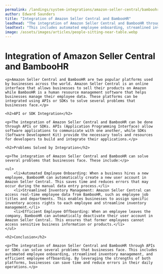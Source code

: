```yaml
---
permalink: /landings/system-integrations/amazon-seller-central/bamboohr
author: Edward Saunders
title: "Integration of Amazon Seller Central and BambooHR"
leadhead: "The integration of Amazon Seller Central and BambooHR through APIs or SDKs can solve several problems that businesses face"
leadtext: "This includes automated employee onboarding, streamlined inventory management, and efficient employee offboarding. By leveraging the strengths of both platforms, businesses can save time and reduce errors in their daily operations."
image: /assets/images/articles/people-sitting-near-table.webp
---
```

<div class="arttext">
	<h1>Integration of Amazon Seller Central and BambooHR</h1>

	<p>Amazon Seller Central and BambooHR are two popular platforms used by businesses across the world. Amazon Seller Central is an online interface that allows businesses to sell their products on Amazon while BambooHR is a human resource management software that helps businesses manage their employee data. These platforms can be integrated using APIs or SDKs to solve several problems that businesses face.</p>

	<h2>API or SDK Integration</h2>

	<p>The integration of Amazon Seller Central and BambooHR can be done through APIs or SDKs. APIs (Application Programming Interface) allow software applications to communicate with one another, while SDKs (Software Development Kit) provide the necessary tools and resources for developers to build and integrate their applications.</p>

	<h2>Problems Solved by Integration</h2>

	<p>The integration of Amazon Seller Central and BambooHR can solve several problems that businesses face. These include:</p>

	<ul>
		<li>Automated Employee Onboarding: When a business hires a new employee, BambooHR can automatically create a new user account in Amazon Seller Central. This saves time and reduces errors that may occur during the manual data entry process.</li>
		<li>Streamlined Inventory Management: Amazon Seller Central can access real-time employee data from BambooHR, such as employee job titles and departments. This enables businesses to assign specific inventory access rights to each employee and streamline inventory management.</li>
		<li>Efficient Employee Offboarding: When an employee leaves the company, BambooHR can automatically deactivate their user account in Amazon Seller Central. This ensures that former employees cannot access sensitive business information or products.</li>
	</ul>

	<h2>Conclusion</h2>

	<p>The integration of Amazon Seller Central and BambooHR through APIs or SDKs can solve several problems that businesses face. This includes automated employee onboarding, streamlined inventory management, and efficient employee offboarding. By leveraging the strengths of both platforms, businesses can save time and reduce errors in their daily operations.</p>

</div>